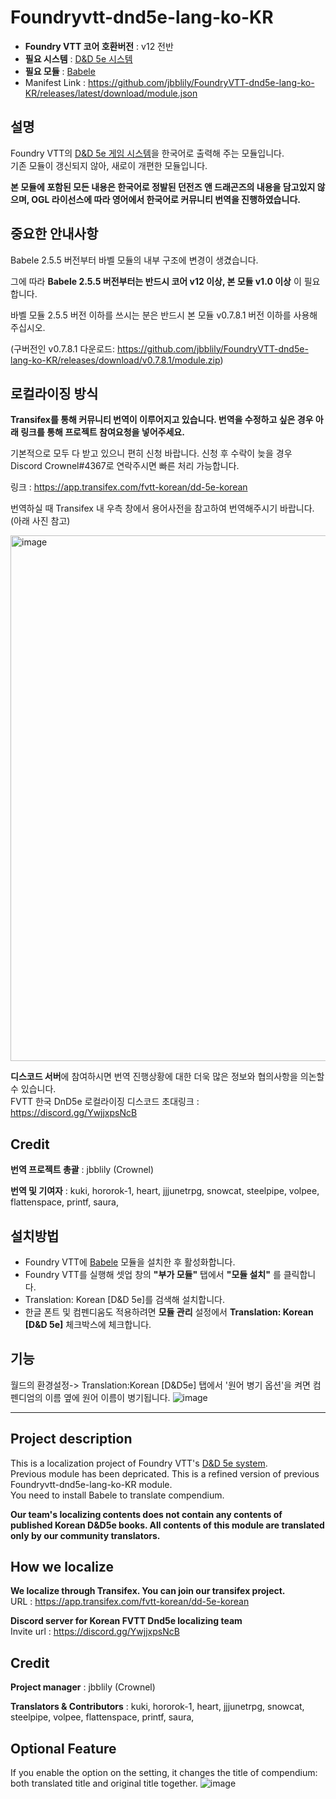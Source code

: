 # Foundryvtt-dnd5e-lang-ko-KR

* **Foundry VTT 코어 호환버전** : v12 전반
* **필요 시스템** : [D&D 5e 시스템](https://github.com/foundryvtt/dnd5e/)
* **필요 모듈** : [Babele](https://gitlab.com/riccisi/foundryvtt-babele)
* Manifest Link : https://github.com/jbblily/FoundryVTT-dnd5e-lang-ko-KR/releases/latest/download/module.json

## 설명

Foundry VTT의 [D&D 5e 게임 시스템](https://github.com/foundryvtt/dnd5e)을 한국어로 출력해 주는 모듈입니다.<br>
기존 모듈이 갱신되지 않아, 새로이 개편한 모듈입니다.

**본 모듈에 포함된 모든 내용은 한국어로 정발된 던전즈 앤 드래곤즈의 내용을 담고있지 않으며, OGL 라이선스에 따라 영어에서 한국어로 커뮤니티 번역을 진행하였습니다.**

## 중요한 안내사항

Babele 2.5.5 버전부터 바벨 모듈의 내부 구조에 변경이 생겼습니다. 

그에 따라 **Babele 2.5.5 버전부터는 반드시 코어 v12 이상, 본 모듈 v1.0 이상** 이 필요합니다.

바벨 모듈 2.5.5 버전 이하를 쓰시는 분은 반드시 본 모듈 v0.7.8.1 버전 이하를 사용해주십시오.

(구버전인 v0.7.8.1 다운로드: https://github.com/jbblily/FoundryVTT-dnd5e-lang-ko-KR/releases/download/v0.7.8.1/module.zip)

## 로컬라이징 방식

**Transifex를 통해 커뮤니티 번역이 이루어지고 있습니다. 번역을 수정하고 싶은 경우 아래 링크를 통해 프로젝트 참여요청을 넣어주세요.** <br>

기본적으로 모두 다 받고 있으니 편히 신청 바랍니다. 신청 후 수락이 늦을 경우 Discord Crownel#4367로 연락주시면 빠른 처리 가능합니다.

링크 : https://app.transifex.com/fvtt-korean/dd-5e-korean

번역하실 때 Transifex 내 우측 창에서 용어사전을 참고하여 번역해주시기 바랍니다. (아래 사진 참고)

<img width="1903" height="841" alt="image" src="https://github.com/user-attachments/assets/76c71abc-a0e3-40fa-833d-54a2d4ec1f61" />


**디스코드 서버**에 참여하시면 번역 진행상황에 대한 더욱 많은 정보와 협의사항을 의논할 수 있습니다.<br>
FVTT 한국 DnD5e 로컬라이징 디스코드 초대링크 : https://discord.gg/YwjjxpsNcB

## Credit

**번역 프로젝트 총괄** : jbblily (Crownel)

**번역 및 기여자** : kuki, hororok-1, heart, jjjunetrpg, snowcat, steelpipe, volpee, flattenspace, printf, saura, 


## 설치방법

* Foundry VTT에 [Babele](https://gitlab.com/riccisi/foundryvtt-babele) 모듈을 설치한 후 활성화합니다.
* Foundry VTT를 실행해 셋업 창의 **"부가 모듈"** 탭에서 **"모듈 설치"** 를 클릭합니다.
* Translation: Korean [D&D 5e]를 검색해 설치합니다.
* 한글 폰트 및 컴펜디움도 적용하려면 **모듈 관리** 설정에서 **Translation: Korean [D&D 5e]** 체크박스에 체크합니다.


## 기능
월드의 환경설정-> Translation:Korean [D&D5e] 탭에서 '원어 병기 옵션'을 켜면 컴펜디엄의 이름 옆에 원어 이름이 병기됩니다.
![image](https://github.com/jbblily/FoundryVTT-dnd5e-lang-ko-KR/assets/18694887/b3a4f4f5-8a52-4c9a-8bcf-d327597bbe4c)


---

## Project description

This is a localization project of Foundry VTT's [D&D 5e system](https://github.com/foundryvtt/dnd5e).<br>
Previous module has been depricated. This is a refined version of previous Foundryvtt-dnd5e-lang-ko-KR module.<br>
You need to install Babele to translate compendium.

**Our team's localizing contents does not contain any contents of published Korean D&D5e books. All contents of this module are translated only by our community translators.**

## How we localize

**We localize through Transifex. You can join our transifex project.** <br>
URL : https://app.transifex.com/fvtt-korean/dd-5e-korean

**Discord server for Korean FVTT Dnd5e localizing team**<br>
Invite url : https://discord.gg/YwjjxpsNcB


## Credit

**Project manager** : jbblily (Crownel)

**Translators & Contributors** : kuki, hororok-1, heart, jjjunetrpg, snowcat, steelpipe, volpee, flattenspace, printf, saura, 

## Optional Feature
If you enable the option on the setting, it changes the title of compendium: both translated title and original title together.
![image](https://github.com/jbblily/FoundryVTT-dnd5e-lang-ko-KR/assets/18694887/b3a4f4f5-8a52-4c9a-8bcf-d327597bbe4c)

